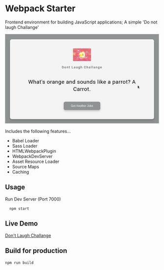 # Webpack Starter 

Frontend environment for building JavaScript applications; A simple 'Do not laugh Challange'

![](./Screenshot.jpg)

Includes the following features...

- Babel Loader
- Sass Loader
- HTMLWebpackPlugin
- WebpackDevServer
- Asset Resource Loader
- Source Maps
- Caching

## Usage

Run Dev Server (Port 7000)

```
  npm start
```
## Live Demo
[Don't Laugh Challange](https://gordonotieno.github.io/webpack-starter/)

## Build for production

```
npm run build
```
